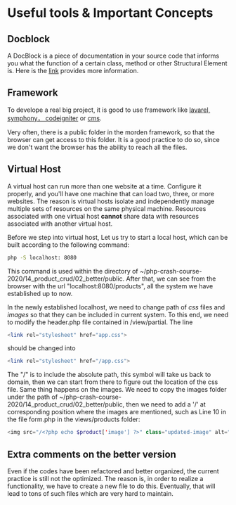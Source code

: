 # Useful tools & Important Concepts

## Docblock

A DocBlock is a piece of documentation in your source code that informs you what the function of a certain class, method or other Structural Element is. Here is the [link](https://docs.phpdoc.org/guide/getting-started/what-is-a-docblock.html) provides more information.

## Framework

To develope a real big project, it is good to use framework like [lavarel, symphony， codeigniter](https://kinsta.com/blog/php-frameworks/) or [cms](https://devrims.com/blog/best-php-cms-platforms/).

Very often, there is a public folder in the morden framework, so that the browser can get access to this folder. It is a good practice to do so, since we don't want the browser has the ability to reach all the files.

## Virtual Host

A virtual host can run more than one website at a time. Configure it properly, and you'll have one machine that can load two, three, or more websites. The reason is virtual hosts isolate and independently manage multiple sets of resources on the same physical machine. Resources associated with one virtual host **cannot** share data with resources associated with another virtual host.

Before we step into virtual host, Let us try to start a local host, which can be built according to the following command:

```bash
php -S localhost: 8080
```

This command is used within the directory of ~/php-crash-course-2020/14_product_crud/02_better/public. After that, we can see from the browser with the url "localhost:8080/products", all the system we have established up to now.

In the newly established localhost, we need to change path of *css* files and *images* so that they can be included in current system. To this end, we need to modify the header.php file contained in /view/partial. The line

```php
<link rel="stylesheet" href="app.css">
```

should be changed into

```php
<link rel="stylesheet" href="/app.css">
```

The "/" is to include the absolute path, this symbol will take us back to domain, then we can start from there to figure out the location of the css file. Same thing happens on the images. We need to copy the images folder under the path of ~/php-crash-course-2020/14_product_crud/02_better/public, then we need to add a '/' at corresponding position where the images are mentioned, such as Line 10 in the file form.php in the views/products folder:

```php
<img src="/<?php echo $product['image'] ?>" class="updated-image" alt="">
```

## Extra comments on the better version

Even if the codes have been refactored and better organized, the current practice is still not the optimized. The reason is, in order to realize a functionality, we have to create a new file to do this. Eventually, that will lead to tons of such files which are very hard to maintain.
